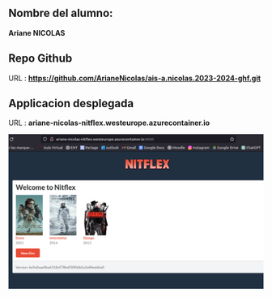 ## Nombre del alumno: 
**Ariane NICOLAS**

## Repo Github 

URL : **https://github.com/ArianeNicolas/ais-a.nicolas.2023-2024-ghf.git**

## Applicacion desplegada

URL : **ariane-nicolas-nitflex.westeurope.azurecontainer.io**

![screen of app](capturas/screen_app.png)